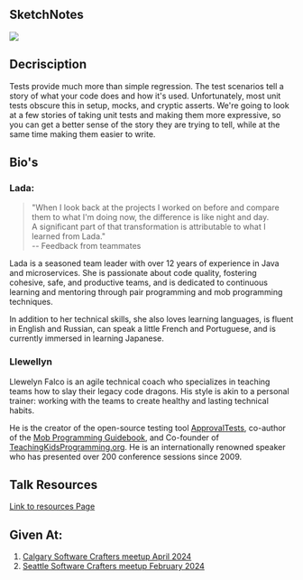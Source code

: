
## SketchNotes
  ![](https://github.com/LearnWithLlew/TestingBetterWithApprovals.Slides/blob/main/slides/TestingBetterwithApprovals.png?raw=true)


## Decrisciption 

Tests provide much more than simple regression. The test scenarios tell a story of what your code does and how it's used. Unfortunately, most unit tests obscure this in setup, mocks, and cryptic asserts. We're going to look at a few stories of taking unit tests and making them more expressive, so you can get a better sense of the story they are trying to tell, while at the same time making them easier to write.


## Bio's
### Lada:
> "When I look back at the projects I worked on before and compare them to what I'm doing now, the difference is like night and day.  
> A significant part of that transformation is attributable to what I learned from Lada."  
> -- Feedback from teammates

Lada is a seasoned team leader with over 12 years of experience in Java and microservices. She is passionate about code quality, fostering cohesive, safe, and productive teams, and is dedicated to continuous learning and mentoring through pair programming and mob programming techniques.

In addition to her technical skills, she also loves learning languages, is fluent in English and Russian, can speak a little French and Portuguese, and is currently immersed in learning Japanese.

### Llewellyn
Llewelyn Falco is an agile technical coach who specializes in teaching teams how to slay their legacy code dragons. His style is akin to a personal trainer: working with the teams to create healthy and lasting technical habits.

He is the creator of the open-source testing tool [ApprovalTests](https:///www.approvaltests.com), co-author of the [Mob Programming Guidebook](http://www.mobprogrammingguidebook.com/), and Co-founder of [TeachingKidsProgramming.org](https://teachingkidsprogramming.org/). He is an internationally renowned speaker who has presented over 200 conference sessions since 2009.

## Talk Resources
[Link to resources Page](https://github.com/isidore/Talks/blob/master/BetterTestingWithApprovals.md)

## Given At:
1. [Calgary Software Crafters meetup April 2024](https://www.meetup.com/calgary-software-crafters/events/300177416/)
1. [Seattle Software Crafters meetup February 2024](https://www.meetup.com/seattle-software-craftsmanship/events/294309406/)
